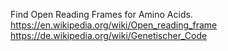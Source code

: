 Find Open Reading Frames for Amino Acids.
https://en.wikipedia.org/wiki/Open_reading_frame
https://de.wikipedia.org/wiki/Genetischer_Code
